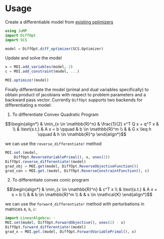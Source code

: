 # Usage

Create a differentiable model from [existing optimizers](https://www.juliaopt.org/JuMP.jl/stable/installation/)
```julia
using JuMP
import DiffOpt
import SCS

model = DiffOpt.diff_optimizer(SCS.Optimizer)
```

Update and solve the model 
```julia
x = MOI.add_variables(model, 2)
c = MOI.add_constraint(model, ...)

MOI.optimize!(model)
```

Finally differentiate the model (primal and dual variables specifically) to obtain product of jacobians with respect to problem parameters and a backward pass vector. Currently `DiffOpt` supports two backends for differentiating a model:

1. To differentiate Convex Quadratic Program

```math
\begin{align*}
& \min_{x \in \mathbb{R}^n} & \frac{1}{2} x^T Q x + q^T x  & \\
& \text{s.t.}               & A x = b        \qquad        & b \in \mathbb{R}^m \\
&                           & G x \leq h     \qquad        & h \in \mathbb{R}^p
\end{align*}
```

we can use the `reverse_differentiate!` method
```julia
MOI.set.(model,
    DiffOpt.ReverseVariablePrimal(), x, ones(2))
DiffOpt.reverse_differentiate!(model)
grad_obj = MOI.get(model, DiffOpt.ReverseObjectiveFunction())
grad_con = MOI.get.(model, DiffOpt.ReverseConstraintFunction(), c)
```

2. To differentiate convex conic program

```math
\begin{align*}
& \min_{x \in \mathbb{R}^n} & c^T x \\
& \text{s.t.}               & A x + s = b  \\
&                           & b \in \mathbb{R}^m  \\
&                           & s \in \mathcal{K}
\end{align*}
```

we can use the `forward_differentiate!` method with perturbations in matrices `A`, `b`, `c`:
```julia
import LinearAlgebra: ⋅
MOI.set(model, DiffOpt.ForwardObjective(), ones(2) ⋅ x)
DiffOpt.forward_differentiate!(model)
grad_x = MOI.get.(model, DiffOpt.ForwardVariablePrimal(), x)
```
